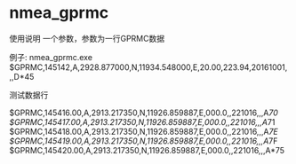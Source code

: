 # nmea_gprmc

使用说明  一个参数，参数为一行GPRMC数据

例子:
nmea_gprmc.exe  $GPRMC,145142,A,2928.877000,N,11934.548000,E,20.00,223.94,20161001,,,D*45

测试数据行

$GPRMC,145416.00,A,2913.217350,N,11926.859887,E,000.0,,221016,,,A*70
$GPRMC,145417.00,A,2913.217350,N,11926.859887,E,000.0,,221016,,,A*71
$GPRMC,145418.00,A,2913.217350,N,11926.859887,E,000.0,,221016,,,A*7E
$GPRMC,145419.00,A,2913.217350,N,11926.859887,E,000.0,,221016,,,A*7F
$GPRMC,145420.00,A,2913.217350,N,11926.859887,E,000.0,,221016,,,A*75
